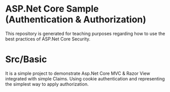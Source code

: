 # ASP.Net Core Sample (Authentication & Authorization)

This repository is generated for teaching purposes regarding how to use the best practices of ASP.Net Core Security.


# Src/Basic

It is a simple project to demonstrate Asp.Net Core MVC & Razor View integrated with simple Claims.
Using cookie authentication and representing the simplest way to apply authorization.
